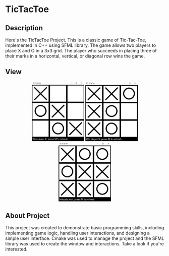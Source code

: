 
# TicTacToe

## Description
Here's the TicTacToe Project. This is a classic game of Tic-Tac-Toe, implemented in C++ using SFML library. The game allows two players to place X and O in a 3x3 grid. The player who succeeds in placing three of their marks in a horizontal, vertical, or diagonal row wins the game.

## View

<p align="center">
<img src="view/Example1.png" alt="Gameplay Screenshot1" width="33%"/> 
<img src="view/Example2.png" alt="Gameplay Screenshot2" width="33%"/>
<img src="view/Example3.png" alt="Gameplay Screenshot3" width="33%"/> 
</p>

## About Project

This project was created to demonstrate basic programming skills, including implementing game logic, handling user interactions, and designing a simple user interface. Cmake was used to manage the project and the SFML library was used to create the window and interactions. Take a look if you're interested.

